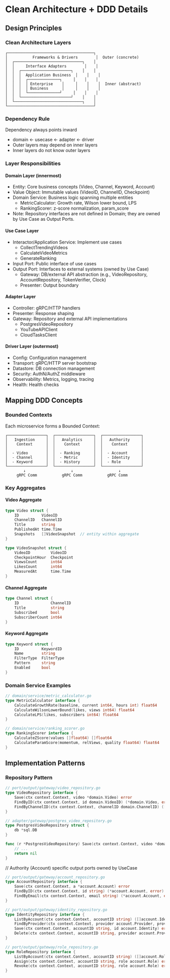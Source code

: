 # Clean Architecture + DDD Details

## Design Principles

### Clean Architecture Layers

```
┌──────────────────────────────────────┐
│           Frameworks & Drivers        │  Outer (concrete)
│  ┌──────────────────────────────┐    │
│  │     Interface Adapters        │    │
│  │  ┌──────────────────────┐    │    │
│  │  │  Application Business  │    │    │
│  │  │  ┌──────────────┐     │    │    │
│  │  │  │ Enterprise    │     │    │    │  Inner (abstract)
│  │  │  │ Business      │     │    │    │
│  │  │  └──────────────┘     │    │    │
│  │  └──────────────────────┘    │    │
│  └──────────────────────────────┐    │
└──────────────────────────────────────┘
```

### Dependency Rule

Dependency always points inward
- domain ← usecase ← adapter ← driver
- Outer layers may depend on inner layers
- Inner layers do not know outer layers

### Layer Responsibilities

#### Domain Layer (innermost)
- Entity: Core business concepts (Video, Channel, Keyword, Account)
- Value Object: Immutable values (VideoID, ChannelID, Checkpoint)
- Domain Service: Business logic spanning multiple entities
  - MetricCalculator: Growth rate, Wilson lower bound, LPS
  - RankingScorer: z-score normalization, param_score
- Note: Repository interfaces are not defined in Domain; they are owned by Use Case as Output Ports.

#### Use Case Layer
- Interactor/Application Service: Implement use cases
  - CollectTrendingVideos
  - CalculateVideoMetrics
  - GenerateRanking
- Input Port: Public interface of use cases
- Output Port: Interfaces to external systems (owned by Use Case)
  - Gateway: DB/external API abstraction (e.g., VideoRepository, AccountRepository, TokenVerifier, Clock)
  - Presenter: Output boundary

#### Adapter Layer
- Controller: gRPC/HTTP handlers
- Presenter: Response shaping
- Gateway: Repository and external API implementations
  - PostgresVideoRepository
  - YouTubeAPIClient
  - CloudTasksClient

#### Driver Layer (outermost)
- Config: Configuration management
- Transport: gRPC/HTTP server bootstrap
- Datastore: DB connection management
- Security: AuthN/AuthZ middleware
- Observability: Metrics, logging, tracing
- Health: Health checks

## Mapping DDD Concepts

### Bounded Contexts

Each microservice forms a Bounded Context:

```
┌─────────────────┐  ┌─────────────────┐  ┌─────────────────┐
│   Ingestion     │  │   Analytics     │  │   Authority     │
│    Context      │  │    Context      │  │    Context      │
│                 │  │                 │  │                 │
│  - Video        │  │  - Ranking      │  │  - Account      │
│  - Channel      │  │  - Metric       │  │  - Identity     │
│  - Keyword      │  │  - History      │  │  - Role         │
└─────────────────┘  └─────────────────┘  └─────────────────┘
        ↓                    ↓                    ↓
     gRPC Comm           gRPC Comm           gRPC Comm
```

### Key Aggregates

#### Video Aggregate
```go
type Video struct {
    ID          VideoID
    ChannelID   ChannelID  
    Title       string
    PublishedAt time.Time
    Snapshots   []VideoSnapshot  // entity within aggregate
}

type VideoSnapshot struct {
    VideoID         VideoID
    CheckpointHour  Checkpoint
    ViewsCount      int64
    LikesCount      int64
    MeasuredAt      time.Time
}
```

#### Channel Aggregate
```go
type Channel struct {
    ID              ChannelID
    Title           string
    Subscribed      bool
    SubscriberCount int64
}
```

#### Keyword Aggregate
```go
type Keyword struct {
    ID          KeywordID
    Name        string
    FilterType  FilterType
    Pattern     string
    Enabled     bool
}
```

### Domain Service Examples

```go
// domain/service/metric_calculator.go
type MetricCalculator interface {
    CalculateGrowthRate(baseline, current int64, hours int) float64
    CalculateWilsonLowerBound(likes, views int64) float64
    CalculateLPS(likes, subscribers int64) float64
}

// domain/service/ranking_scorer.go  
type RankingScorer interface {
    CalculateZScore(values []float64) []float64
    CalculateParamScore(momentum, relViews, quality float64) float64
}
```

## Implementation Patterns

### Repository Pattern
```go
// port/output/gateway/video_repository.go
type VideoRepository interface {
    Save(ctx context.Context, video *domain.Video) error
    FindByID(ctx context.Context, id domain.VideoID) (*domain.Video, error)
    FindByChannelID(ctx context.Context, channelID domain.ChannelID) ([]*domain.Video, error)
}

// adapter/gateway/postgres_video_repository.go
type PostgresVideoRepository struct {
    db *sql.DB
}

func (r *PostgresVideoRepository) Save(ctx context.Context, video *domain.Video) error {
    // ...
    return nil
}
```

// Authority (Account) specific output ports owned by UseCase
```go
// port/output/gateway/account_repository.go
type AccountRepository interface {
    Save(ctx context.Context, a *account.Account) error
    FindByID(ctx context.Context, id string) (*account.Account, error)
    FindByEmail(ctx context.Context, email string) (*account.Account, error)
}

// port/output/gateway/identity_repository.go
type IdentityRepository interface {
    ListByAccount(ctx context.Context, accountID string) ([]account.Identity, error)
    FindByProvider(ctx context.Context, provider account.Provider, providerUID string) (*account.Account, error)
    Save(ctx context.Context, accountID string, id account.Identity) error
    Delete(ctx context.Context, accountID string, provider account.Provider) error
}

// port/output/gateway/role_repository.go
type RoleRepository interface {
    ListByAccount(ctx context.Context, accountID string) ([]account.Role, error)
    Assign(ctx context.Context, accountID string, role account.Role) error
    Revoke(ctx context.Context, accountID string, role account.Role) error
}
```
